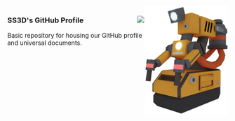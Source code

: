<img src="images/EngineeringBorg.png" align="right" height="250" />

<h3>SS3D's GitHub Profile
    <a href="https://github.com/RE-SS3D/.github"><img src="https://img.shields.io/github/repo-size/RE-SS3D/.github?color=yellow" align="right"></a>
</h3>

Basic repository for housing our GitHub profile and universal documents.
